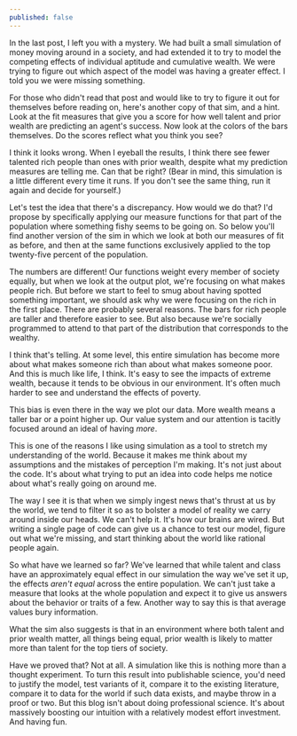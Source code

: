 ```yaml
---
published: false
---
```

In the last post, I left you with a mystery. We had built a small simulation of money moving around in a society, and had extended it to try to model the competing effects of individual aptitude and cumulative wealth. We were trying to figure out which aspect of the model was having a greater effect. I told you we were missing something. 

For those who didn't read that post and would like to try to figure it out for themselves before reading on, here's another copy of that sim, and a hint. Look at the fit measures that give you a score for how well talent and prior wealth are predicting an agent's success. Now look at the colors of the bars themselves. Do the scores reflect what you think you see?




I think it looks wrong. When I eyeball the results, I think there see fewer talented rich people than ones with prior wealth, despite what my prediction measures are telling me. Can that be right? (Bear in mind, this simulation is a little different every time it runs. If you don't see the same thing, run it again and decide for yourself.)

Let's test the idea that there's a discrepancy. How would we do that? I'd propose by specifically applying our measure functions for that part of the population where something fishy seems to be going on. So below you'll find another version of the sim in which we look at both our measures of fit as before, and then at the same functions exclusively applied to the top twenty-five percent of the population.



The numbers are different! Our functions weight every member of society equally, but when we look at the output plot, we're focusing on what makes people rich. But before we start to feel to smug about having spotted something important, we should ask why we were focusing on the rich in the first place. There are probably several reasons. The bars for rich people are taller and therefore easier to see. But also because we're socially programmed to attend to that part of the distribution that corresponds to the wealthy. 

I think that's telling. At some level, this entire simulation has become more about what makes someone rich than about what makes someone poor. And this is much like life, I think. It's easy to see the impacts of extreme wealth, because it tends to be obvious in our environment. It's often much harder to see and understand the effects of poverty.

This bias is even there in the way we plot our data. More wealth means a taller bar or a point higher up. Our value system and our attention is tacitly focused around an ideal of having *more*.

This is one of the reasons I like using simulation as a tool to stretch my understanding of the world. Because it makes me think about my assumptions and the mistakes of perception I'm making. It's not just about the code. It's about what trying to put an idea into code helps me notice about what's really going on around me.

The way I see it is that when we simply ingest news that's thrust at us by the world, we tend to  filter it so as to bolster a model of reality we carry around inside our heads. We can't help it. It's how our brains are wired. But writing a single page of code can give us a chance to test our model, figure out what we're missing, and start thinking about the world like rational people again.

So what have we learned so far? We've learned that while talent and class have an approximately equal effect in our simulation the way we've set it up, the effects *aren't equal* across the entire population. We can't just take a measure that looks at the whole population and expect it to give us answers about the behavior or traits of a few. Another way to say this is that average values bury information. 

What the sim also suggests is that in an environment where both talent and prior wealth matter, all things being equal, prior wealth is likely to matter more than talent for the top tiers of society. 

Have we proved that? Not at all. A simulation like this is nothing more than a thought experiment. To turn this result into publishable science, you'd need to justify the model, test variants of it, compare it to the existing literature, compare it to data for the world if such data exists, and maybe throw in a proof or two. But this blog isn't about doing professional science. It's about massively boosting our intuition with a relatively modest effort investment. And having fun.




